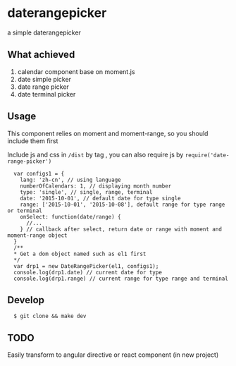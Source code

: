 # daterangepicker
a simple daterangepicker

## What achieved 
1. calendar component base on moment.js
2. date simple picker
3. date range picker
4. date terminal picker

## Usage

This component relies on moment and moment-range, so you should include them first

Include js and css in `/dist` by tag , you can also require js by `require('date-range-picker')`



      var configs1 = {
        lang: 'zh-cn', // using language
        numberOfCalendars: 1, // displaying month number
        type: 'single', // single, range, terminal
        date: '2015-10-01', // default date for type single
        range: ['2015-10-01', '2015-10-08'], default range for type range or terminal
        onSelect: function(date/range) {
          //...
        } // callback after select, return date or range with moment and moment-range object
      }
      /**
      * Get a dom object named such as el1 first
      */
      var drp1 = new DateRangePicker(el1, configs1);
      console.log(drp1.date) // current date for type
      console.log(drp1.range) // current range for type range and terminal


## Develop

      $ git clone && make dev

## TODO

Easily transform to angular directive or react component (in new project)